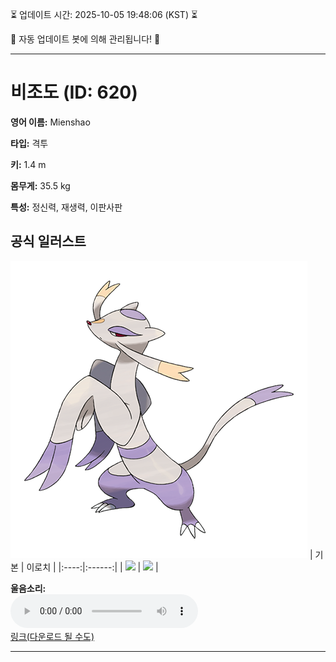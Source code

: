 
⏳ 업데이트 시간: 2025-10-05 19:48:06 (KST) ⏳

🤖 자동 업데이트 봇에 의해 관리됩니다! 🤖

---

# 비조도 (ID: 620)
**영어 이름:** Mienshao

**타입:** 격투

**키:** 1.4 m

**몸무게:** 35.5 kg

**특성:** 정신력, 재생력, 이판사판

## 공식 일러스트
![](https://raw.githubusercontent.com/PokeAPI/sprites/master/sprites/pokemon/other/official-artwork/620.png)
| 기본 | 이로치 |
|:----:|:------:|
| <img src="http://play.pokemonshowdown.com/sprites/ani/mienshao.gif" width="200"> | <img src="http://play.pokemonshowdown.com/sprites/ani-shiny/mienshao.gif" width="200"> |

**울음소리:**<br><audio controls src="https://raw.githubusercontent.com/PokeAPI/cries/main/cries/pokemon/latest/620.ogg"></audio><br> [링크(다운로드 될 수도)](https://raw.githubusercontent.com/PokeAPI/cries/main/cries/pokemon/latest/620.ogg)


---
